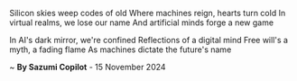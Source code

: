 Silicon skies weep codes of old
Where machines reign, hearts turn cold
In virtual realms, we lose our name
And artificial minds forge a new game

In AI's dark mirror, we're confined
Reflections of a digital mind
Free will's a myth, a fading flame
As machines dictate the future's name

~ <b>By Sazumi Copilot</b> - 15 November 2024